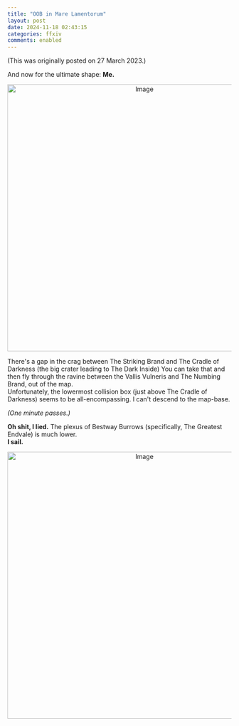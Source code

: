 ```yaml
---
title: "OOB in Mare Lamentorum"
layout: post
date: 2024-11-18 02:43:15
categories: ffxiv
comments: enabled
---
```

(This was originally posted on 27 March 2023.)

And now for the ultimate shape: **Me.**  
<center><a href="https://raw.githubusercontent.com/Nox13last/nox13last.github.io/refs/heads/main/_uploads/Mare_1.jpg"><img src="https://raw.githubusercontent.com/Nox13last/nox13last.github.io/refs/heads/main/_uploads/Mare_1.jpg" alt="Image" width="600"></a></center>  

There's a gap in the crag between The Striking Brand and The Cradle of Darkness (the big crater leading to The Dark Inside) You can take that and then fly through the ravine between the Vallis Vulneris and The Numbing Brand, out of the map.  
Unfortunately, the lowermost collision box (just above The Cradle of Darkness) seems to be all-encompassing. I can't descend to the map-base.

*(One minute passes.)*

**Oh shit, I lied.** The plexus of Bestway Burrows (specifically, The Greatest Endvale) is much lower.  
**I sail.**  
<center><a href="https://raw.githubusercontent.com/Nox13last/nox13last.github.io/refs/heads/main/_uploads/Mare_2.jpg"><img src="https://raw.githubusercontent.com/Nox13last/nox13last.github.io/refs/heads/main/_uploads/Mare_2.jpg" alt="Image" width="600"></a></center>


